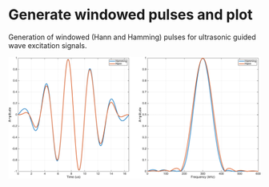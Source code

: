 #  Generate windowed pulses and plot

Generation of windowed (Hann and Hamming) pulses for ultrasonic guided wave excitation signals.

 ![Pulse and FFT](pulse.png)
